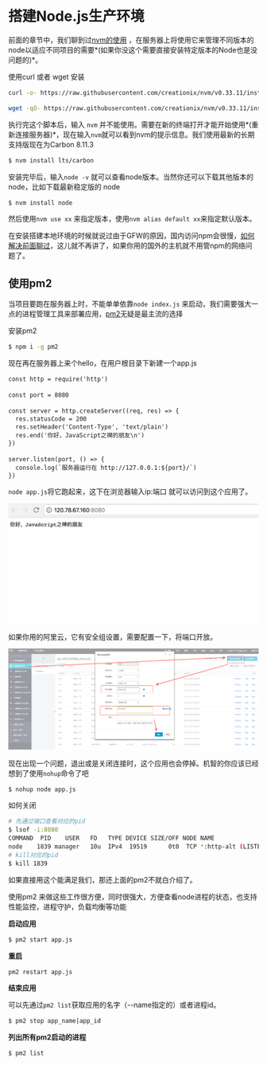 # 搭建Node.js生产环境

前面的章节中，我们聊到过[nvm的使用](https://github.com/liuxing/node-blog/blob/master/docs/1.1Node.js%E7%9A%84%E5%AE%89%E8%A3%85%E4%B8%8E%E9%85%8D%E7%BD%AE.md#%E4%BD%BF%E7%94%A8-nvm) ，在服务器上将使用它来管理不同版本的node以适应不同项目的需要*(如果你没这个需要直接安装特定版本的Node也是没问题的)*。

使用curl 或者 wget 安装

```bash
curl -o- https://raw.githubusercontent.com/creationix/nvm/v0.33.11/install.sh | bash
```

```bash
wget -qO- https://raw.githubusercontent.com/creationix/nvm/v0.33.11/install.sh | bash
```

执行完这个脚本后，输入 `nvm` 并不能使用。需要在新的终端打开才能开始使用*(重新连接服务器)*，现在输入`nvm`就可以看到nvm的提示信息。我们使用最新的长期支持版现在为Carbon 8.11.3

```bash
$ nvm install lts/carbon
```

安装完毕后，输入`node -v` 就可以查看node版本。当然你还可以下载其他版本的node，比如下载最新稳定版的 node

```bash
$ nvm install node
```

然后使用`nvm use xx`  来指定版本，使用`nvm alias default xx`来指定默认版本。

在安装搭建本地环境的时候就说过由于GFW的原因，国内访问npm会很慢，[如何解决前面聊过](https://github.com/liuxing/node-blog/blob/master/docs/1.1Node.js%E7%9A%84%E5%AE%89%E8%A3%85%E4%B8%8E%E9%85%8D%E7%BD%AE.md#%E4%B8%80%E4%BA%9B%E6%9C%89%E7%94%A8%E7%9A%84%E5%B7%A5%E5%85%B7)，这儿就不再讲了，如果你用的国外的主机就不用管npm的网络问题了。

## 使用pm2

当项目要跑在服务器上时，不能单单依靠`node index.js` 来启动，我们需要强大一点的进程管理工具来部署应用，[pm2](https://www.npmjs.com/package/pm2)无疑是最主流的选择

安装pm2

```bash
$ npm i -g pm2
```

现在再在服务器上来个hello，在用户根目录下新建一个app.js

```
const http = require('http')

const port = 8080

const server = http.createServer((req, res) => {
  res.statusCode = 200
  res.setHeader('Content-Type', 'text/plain')
  res.end('你好，JavaScript之禅的朋友\n')
})

server.listen(port, () => {
  console.log(`服务器运行在 http://127.0.0.1:${port}/`)
})
```

`node app.js`将它跑起来，这下在浏览器输入ip:端口 就可以访问到这个应用了。

![server_hi](./images/server_hi.png)

如果你用的阿里云，它有安全组设置，需要配置一下，将端口开放。

![img](./images/anquanzu.png)

现在出现一个问题，退出或是关闭连接时，这个应用也会停掉。机智的你应该已经想到了使用`nohup`命令了吧

```bash
$ nohup node app.js
```

如何关闭

```bash
# 先通过端口查看对应的pid
$ lsof -i:8080
COMMAND  PID    USER   FD   TYPE DEVICE SIZE/OFF NODE NAME
node    1839 manager   10u  IPv4  19519      0t0  TCP *:http-alt (LISTEN)
# kill对应的pid
$ kill 1839
```

如果直接用这个能满足我们，那还上面的pm2不就白介绍了。

使用pm2 来做这些工作很方便，同时很强大，方便查看node进程的状态，也支持性能监控，进程守护，负载均衡等功能

**启动应用**

```bash
$ pm2 start app.js
```

**重启**

```bash
pm2 restart app.js
```

**结束应用** 

可以先通过`pm2 list`获取应用的名字（--name指定的）或者进程id。

```bash
$ pm2 stop app_name|app_id
```

**列出所有pm2启动的进程**

```bash
$ pm2 list
```